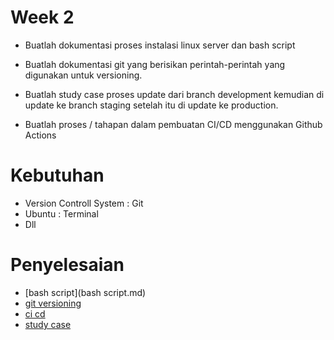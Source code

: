 # Week 2
- Buatlah dokumentasi proses instalasi linux server dan bash script

- Buatlah dokumentasi git yang berisikan perintah-perintah yang digunakan untuk versioning.

- Buatlah study case proses update dari branch development kemudian di update ke branch staging setelah itu di update ke production.

- Buatlah proses / tahapan dalam pembuatan CI/CD menggunakan Github Actions

# Kebutuhan
- Version Controll System : Git
- Ubuntu : Terminal
- Dll

# Penyelesaian
- [bash script](bash script.md)
- [git versioning](git-versioning.md)
- [ci cd](ci-cd.md)
- [study case](study-case.md)
